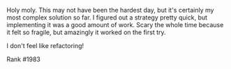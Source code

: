 Holy moly. This may not have been the hardest day, but it's certainly my most complex solution so far. I figured out a strategy pretty quick, but implementing it was a good amount of work. Scary the whole time because it felt so fragile, but amazingly it worked on the first try.

I don't feel like refactoring!

Rank #1983
